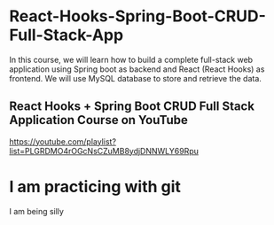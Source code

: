 # React-Hooks-Spring-Boot-CRUD-Full-Stack-App
In this course, we will learn how to build a complete full-stack web application using Spring boot as backend and React (React Hooks) as frontend. We will use MySQL database to store and retrieve the data.

## React Hooks + Spring Boot CRUD Full Stack Application Course on YouTube
https://youtube.com/playlist?list=PLGRDMO4rOGcNsCZuMB8ydjDNNWLY69Rpu

# I am practicing with git 
I am being silly 